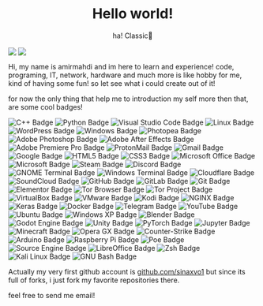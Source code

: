 <h1 align=center><strong>Hello world!</strong></h1>
<p align=center>ha! Classic🔮</p>
<img src="https://github.com/amghjg/amghjg/assets/143709741/1dfc6b17-8c4f-42b4-8870-5c39376e0df8" align=center>
<img src="https://raw.githubusercontent.com/amghjg/amghjg/main/g.webp" align=center>
<p>Hi, my name is amirmahdi
and im here to learn and experience!
code, programing, IT, network, hardware and much more is like hobby for me, kind of having some fun!
so let see what i could create out of it!

for now the only thing that help me to introduction my self more then that, are some cool badges!

![C++ Badge](https://img.shields.io/badge/C%2B%2B-00599C?logo=cplusplus&logoColor=fff&style=flat-square)  ![Python Badge](https://img.shields.io/badge/Python-3776AB?logo=python&logoColor=fff&style=flat-square)  ![Visual Studio Code Badge](https://img.shields.io/badge/Visual%20Studio%20Code-007ACC?logo=visualstudiocode&logoColor=fff&style=flat-square)  ![Linux Badge](https://img.shields.io/badge/Linux-FCC624?logo=linux&logoColor=000&style=flat-square)  ![WordPress Badge](https://img.shields.io/badge/WordPress-21759B?logo=wordpress&logoColor=fff&style=flat-square)  ![Windows Badge](https://img.shields.io/badge/Windows-0078D4?logo=windows&logoColor=fff&style=flat-square)  ![Photopea Badge](https://img.shields.io/badge/Photopea-18A497?logo=photopea&logoColor=fff&style=flat-square)  ![Adobe Photoshop Badge](https://img.shields.io/badge/Adobe%20Photoshop-31A8FF?logo=adobephotoshop&logoColor=fff&style=flat-square)  ![Adobe After Effects Badge](https://img.shields.io/badge/Adobe%20After%20Effects-99F?logo=adobeaftereffects&logoColor=fff&style=flat-square)  ![Adobe Premiere Pro Badge](https://img.shields.io/badge/Adobe%20Premiere%20Pro-99F?logo=adobepremierepro&logoColor=fff&style=flat-square)  ![ProtonMail Badge](https://img.shields.io/badge/ProtonMail-6D4AFF?logo=protonmail&logoColor=fff&style=flat-square)  ![Gmail Badge](https://img.shields.io/badge/Gmail-EA4335?logo=gmail&logoColor=fff&style=flat-square)  ![Google Badge](https://img.shields.io/badge/Google-4285F4?logo=google&logoColor=fff&style=flat-square)  ![HTML5 Badge](https://img.shields.io/badge/HTML5-E34F26?logo=html5&logoColor=fff&style=flat-square)  ![CSS3 Badge](https://img.shields.io/badge/CSS3-1572B6?logo=css3&logoColor=fff&style=flat-square)  ![Microsoft Office Badge](https://img.shields.io/badge/Microsoft%20Office-D83B01?logo=microsoftoffice&logoColor=fff&style=flat-square)  ![Microsoft Badge](https://img.shields.io/badge/Microsoft-5E5E5E?logo=microsoft&logoColor=fff&style=flat-square)  ![Steam Badge](https://img.shields.io/badge/Steam-000?logo=steam&logoColor=fff&style=flat-square)  ![Discord Badge](https://img.shields.io/badge/Discord-5865F2?logo=discord&logoColor=fff&style=flat-square)  ![GNOME Terminal Badge](https://img.shields.io/badge/GNOME%20Terminal-241F31?logo=gnometerminal&logoColor=fff&style=flat-square)  ![Windows Terminal Badge](https://img.shields.io/badge/Windows%20Terminal-4D4D4D?logo=windowsterminal&logoColor=fff&style=flat-square)  ![Cloudflare Badge](https://img.shields.io/badge/Cloudflare-F38020?logo=cloudflare&logoColor=fff&style=flat-square)  ![SoundCloud Badge](https://img.shields.io/badge/SoundCloud-F30?logo=soundcloud&logoColor=fff&style=flat-square)  ![GitHub Badge](https://img.shields.io/badge/GitHub-181717?logo=github&logoColor=fff&style=flat-square)  ![GitLab Badge](https://img.shields.io/badge/GitLab-FC6D26?logo=gitlab&logoColor=fff&style=flat-square)  ![Git Badge](https://img.shields.io/badge/Git-F05032?logo=git&logoColor=fff&style=flat-square)  ![Elementor Badge](https://img.shields.io/badge/Elementor-92003B?logo=elementor&logoColor=fff&style=flat-square)  ![Tor Browser Badge](https://img.shields.io/badge/Tor%20Browser-7D4698?logo=torbrowser&logoColor=fff&style=flat-square)  ![Tor Project Badge](https://img.shields.io/badge/Tor%20Project-7D4698?logo=torproject&logoColor=fff&style=flat-square)  ![VirtualBox Badge](https://img.shields.io/badge/VirtualBox-183A61?logo=virtualbox&logoColor=fff&style=flat-square)  ![VMware Badge](https://img.shields.io/badge/VMware-607078?logo=vmware&logoColor=fff&style=flat-square)  ![Kodi Badge](https://img.shields.io/badge/Kodi-17B2E7?logo=kodi&logoColor=fff&style=flat-square)  ![NGINX Badge](https://img.shields.io/badge/NGINX-009639?logo=nginx&logoColor=fff&style=flat-square)  ![Keras Badge](https://img.shields.io/badge/Keras-D00000?logo=keras&logoColor=fff&style=flat-square)  ![Docker Badge](https://img.shields.io/badge/Docker-2496ED?logo=docker&logoColor=fff&style=flat-square)  ![Telegram Badge](https://img.shields.io/badge/Telegram-26A5E4?logo=telegram&logoColor=fff&style=flat-square)  ![YouTube Badge](https://img.shields.io/badge/YouTube-F00?logo=youtube&logoColor=fff&style=flat-square)  ![Ubuntu Badge](https://img.shields.io/badge/Ubuntu-E95420?logo=ubuntu&logoColor=fff&style=flat-square)  ![Windows XP Badge](https://img.shields.io/badge/Windows%20XP-039?logo=windowsxp&logoColor=fff&style=flat-square)  ![Blender Badge](https://img.shields.io/badge/Blender-E87D0D?logo=blender&logoColor=fff&style=flat-square)  ![Godot Engine Badge](https://img.shields.io/badge/Godot%20Engine-478CBF?logo=godotengine&logoColor=fff&style=flat-square)  ![Unity Badge](https://img.shields.io/badge/Unity-000?logo=unity&logoColor=fff&style=flat-square)  ![PyTorch Badge](https://img.shields.io/badge/PyTorch-EE4C2C?logo=pytorch&logoColor=fff&style=flat-square)  ![Jupyter Badge](https://img.shields.io/badge/Jupyter-F37626?logo=jupyter&logoColor=fff&style=flat-square)  ![Minecraft Badge](https://img.shields.io/badge/Minecraft-62B47A?logo=minecraft&logoColor=fff&style=flat-square)  ![Opera GX Badge](https://img.shields.io/badge/Opera%20GX-EE2950?logo=operagx&logoColor=fff&style=flat-square)  ![Counter-Strike Badge](https://img.shields.io/badge/Counter--Strike-000?logo=counterstrike&logoColor=fff&style=flat-square)  ![Arduino Badge](https://img.shields.io/badge/Arduino-00878F?logo=arduino&logoColor=fff&style=flat-square)  ![Raspberry Pi Badge](https://img.shields.io/badge/Raspberry%20Pi-A22846?logo=raspberrypi&logoColor=fff&style=flat-square)  ![Poe Badge](https://img.shields.io/badge/Poe-5D5CDE?logo=poe&logoColor=fff&style=flat-square)  ![Source Engine Badge](https://img.shields.io/badge/Source%20Engine-F79A10?logo=sourceengine&logoColor=fff&style=flat-square)  ![LibreOffice Badge](https://img.shields.io/badge/LibreOffice-18A303?logo=libreoffice&logoColor=fff&style=flat-square)  ![Zsh Badge](https://img.shields.io/badge/Zsh-F15A24?logo=zsh&logoColor=fff&style=flat-square)  ![Kali Linux Badge](https://img.shields.io/badge/Kali%20Linux-557C94?logo=kalilinux&logoColor=fff&style=flat-square) ![GNU Bash Badge](https://img.shields.io/badge/GNU%20Bash-4EAA25?logo=gnubash&logoColor=fff&style=flat-square)
</p>
<p>Actually my very first github account is <a href="https://github.com/sinaxvo1">github.com/sinaxvo1</a>
but since its full of forks, i just fork my favorite repositories there.
</p>
<p>feel free to send me email!</p>
